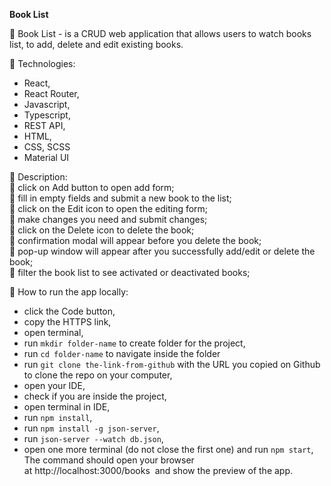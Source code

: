 **Book List**

🚀 Book List - is a CRUD web application that allows users to watch books list, to add, delete and edit existing books.

:pushpin: Technologies:
* React,
* React Router,
* Javascript,
* Typescript,
* REST API,
* HTML,
* CSS, SCSS
* Material UI

:pushpin: Description:    
:small_orange_diamond: click on Add button to open add form;    
:small_orange_diamond: fill in empty fields and submit a new book to the list;    
:small_orange_diamond: click on the Edit icon to open the editing form;    
:small_orange_diamond: make changes you need and submit changes;       
:small_orange_diamond: click on the Delete icon to delete the book;    
:small_orange_diamond: confirmation modal will appear before you delete the book;      
:small_orange_diamond: pop-up window will appear after you successfully add/edit or delete the book;    
:small_orange_diamond: filter the book list to see activated or deactivated books;    

:pushpin: How to run the app locally:  
- click the Code button,    
- copy the HTTPS link,
- open terminal,
- run `mkdir folder-name` to create folder for the project,
- run `cd folder-name` to navigate inside the folder
- run `git clone the-link-from-github` with the URL you copied on Github to clone the repo on your computer, 
- open your  IDE,
- check if you are inside the project,
- open terminal in IDE,
- run `npm install`,
- run `npm install -g json-server`,
- run `json-server --watch db.json`,
- open one more terminal (do not close the first one) and run `npm start`,    
The command should open your browser at http://localhost:3000/books  and show the preview of the app.
